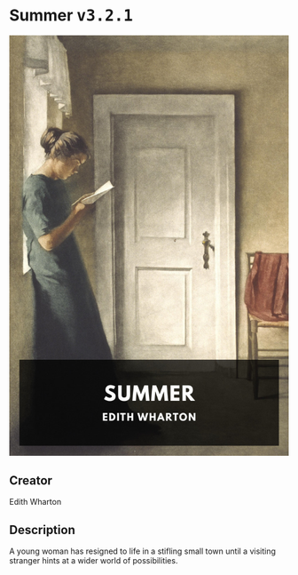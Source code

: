 
# Summer <kbd>v3.2.1</kbd>

<center>
  <img src="./cover-1024.jpg"/>
</center>

## Creator
Edith Wharton

## Description
A young woman has resigned to life in a stifling small town until a visiting stranger hints at a wider world of possibilities.
